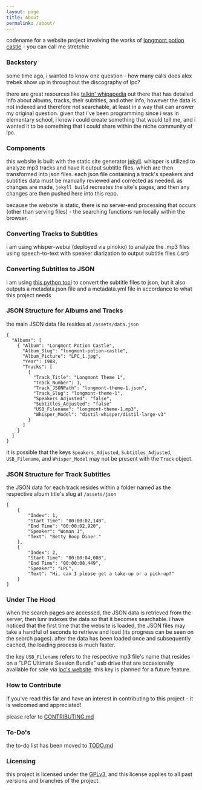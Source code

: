 ```yaml
---
layout: page
title: About
permalink: /about/
---
```


codename for a website project involving the works of [longmont potion castle](http://longmontpotioncastle.com/) - you can call me stretchie

### Backstory

some time ago, i wanted to know one question - how many calls does alex trebek show up in throughout the discography of lpc?

there are great resources like [talkin' whipapedia](https://talkinwhipapedia.fandom.com/) out there that has detailed info about albums, tracks, their subtitles, and other info, however the data is not indexed and therefore not searchable, at least in a way that can answer my original question. given that i've been programming since i was in elementary school, i knew i could create something that would tell me, and i wanted it to be something that i could share within the niche community of lpc.

### Components

this website is built with the static site generator [jekyll](https://jekyllrb.com). whisper is utilized to analyze mp3 tracks and have it output subtitle files, which are then transformed into json files. each json file containing a track's speakers and subtitles data must be manually reviewed and corrected as needed. as changes are made, `jekyll build` recreates the site's pages, and then any changes are then pushed here into this repo.

because the website is static, there is no server-end processing that occurs (other than serving files) - the searching functions run locally within the browser. 

### Converting Tracks to Subtitles

i am using whisper-webui (deployed via pinokio) to analyze the .mp3 files using speech-to-text with speaker diarization to output subtitle files (.srt)

### Converting Subtitles to JSON

i am using [this python tool](https://github.com/willjasen/srt-to-json) to convert the subtitle files to json, but it also outputs a metadata.json file and a metadata.yml file in accordance to what this project needs

### JSON Structure for Albums and Tracks

the main JSON data file resides at `/assets/data.json`

```
{
  "Albums": [
    { "Album": "Longmont Potion Castle",
      "Album_Slug": "longmont-potion-castle",
      "Album_Picture": "LPC_1.jpg",
      "Year": 1988,
      "Tracks": [
        {
          "Track_Title": "Longmont Theme 1",
          "Track_Number": 1,
          "Track_JSONPath": "longmont-theme-1.json",
          "Track_Slug": "longmont-theme-1",
          "Speakers_Adjusted": "false",
          "Subtitles_Adjusted": "false"
          "USB_Filename": "longmont-theme-1.mp3",
          "Whisper_Model": "distil-whisper/distil-large-v3"
        }
      ]
    }
  ]
}
```
it is possible that the keys `Speakers_Adjusted`, `Subtitles_Adjusted`, `USB_Filename`, and `Whisper_Model` may not be present with the `Track` object.

### JSON Structure for Track Subtitles

the JSON data for each track resides within a folder named as the respective album title's slug at `/assets/json`
```
[
    {
        "Index": 1,
        "Start Time": "00:00:02,140",
        "End Time": "00:00:02,920",
        "Speaker": "Woman 1",
        "Text": "Betty Boop Diner."
    },
    {
        "Index": 2,
        "Start Time": "00:00:04,008",
        "End Time": "00:00:08,449",
        "Speaker": "LPC",
        "Text": "Hi, can I please get a take-up or a pick-up?"
    }
]
```

### Under The Hood

when the search pages are accessed, the JSON data is retrieved from the server, then lunr indexes the data so that it becomes searchable. i have noticed that the first time that the website is loaded, the JSON files may take a handful of seconds to retrieve and load (its progress can be seen on the search pages). after the data has been loaded once and subsequently cached, the loading process is much faster.

the key `USB_Filename` refers to the respective mp3 file's name that resides on a "LPC Ultimate Session Bundle" usb drive that are occasionally available for sale via [lpc's website](http://longmontpotioncastle.com/). this key is planned for a future feature.

### How to Contribute

if you've read this far and have an interest in contributing to this project - it is welcomed and appreciated!

please refer to [CONTRIBUTING.md](https://github.com/willjasen/wallace-thrasher/blob/main/CONTRIBUTING.md)

### To-Do's

the to-do list has been moved to [TODO.md](https://github.com/willjasen/wallace-thrasher/blob/main/TODO.md)

### Licensing

this project is licensed under the [GPLv3](https://github.com/willjasen/wallace-thrasher/blob/main/gpl-3.0.txt), and this license applies to all past versions and branches of the project.